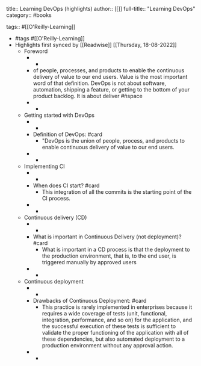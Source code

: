 title:: Learning DevOps (highlights)
author:: [[]]
full-title:: "Learning DevOps"
category:: #books

tags:: #[[O'Reilly-Learning]]

- #tags #[[O'Reilly-Learning]]
- Highlights first synced by [[Readwise]] [[Thursday, 18-08-2022]]
	- Foreword
		- -
		- of people, processes, and products to enable the continuous delivery of value to our end users. Value is the most important word of that definition. DevOps is not about software, automation, shipping a feature, or getting to the bottom of your product backlog. It is about deliver #ñspace
		- -
	- Getting started with DevOps
		- -
		- Definition of DevOps: #card
			- "DevOps is the union of people, process, and products to enable continuous delivery of value to our end users.
		- -
	- Implementing CI
		- -
		- When does CI start? #card
			- This integration of all the commits is the starting point of the CI process.
		- -
	- Continuous delivery (CD)
		- -
		- What is important in Continuous Delivery (not deployment)? #card
			- What is important in a CD process is that the deployment to the production environment, that is, to the end user, is triggered manually by approved users
		- -
	- Continuous deployment
		- -
		- Drawbacks of Continuous Deployment: #card
			- This practice is rarely implemented in enterprises because it requires a wide coverage of tests (unit, functional, integration, performance, and so on) for the application, and the successful execution of these tests is sufficient to validate the proper functioning of the application with all of these dependencies, but also automated deployment to a production environment without any approval action.
		- -